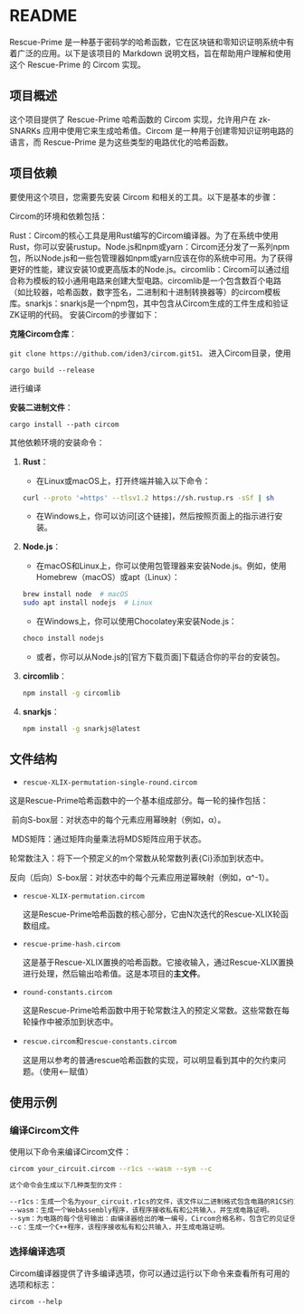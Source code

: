 # README

Rescue-Prime 是一种基于密码学的哈希函数，它在区块链和零知识证明系统中有着广泛的应用。以下是该项目的 Markdown 说明文档，旨在帮助用户理解和使用这个 Rescue-Prime 的 Circom 实现。

## 项目概述

这个项目提供了 Rescue-Prime 哈希函数的 Circom 实现，允许用户在 zk-SNARKs 应用中使用它来生成哈希值。Circom 是一种用于创建零知识证明电路的语言，而 Rescue-Prime 是为这些类型的电路优化的哈希函数。

## 项目依赖

要使用这个项目，您需要先安装 Circom 和相关的工具。以下是基本的步骤：

Circom的环境和依赖包括：

​	Rust：Circom的核心工具是用Rust编写的Circom编译器。为了在系统中使用Rust，你可以安装rustup。
​	Node.js和npm或yarn：Circom还分发了一系列npm包，所以Node.js和一些包管理器如npm或yarn应该在你的系统中可用。为了获得更好的性能，建议安装10或更高版本的Node.js。
​	circomlib：Circom可以通过组合称为模板的较小通用电路来创建大型电路。circomlib是一个包含数百个电路（如比较器，哈希函数，数字签名，二进制和十进制转换器等）的circom模板库。
​	snarkjs：snarkjs是一个npm包，其中包含从Circom生成的工件生成和验证ZK证明的代码。
安装Circom的步骤如下：

**克隆Circom仓库**：

```git clone https://github.com/iden3/circom.git51。```
进入Circom目录，使用

```cargo build --release```

进行编译

**安装二进制文件**：

```cargo install --path circom```

其他依赖环境的安装命令：
1. **Rust**：
    - 在Linux或macOS上，打开终端并输入以下命令：
    ```bash
    curl --proto '=https' --tlsv1.2 https://sh.rustup.rs -sSf | sh
    ```
    - 在Windows上，你可以访问[这个链接]，然后按照页面上的指示进行安装。

2. **Node.js**：
    - 在macOS和Linux上，你可以使用包管理器来安装Node.js。例如，使用Homebrew（macOS）或apt（Linux）：
    ```bash
    brew install node  # macOS
    sudo apt install nodejs  # Linux
    ```
    - 在Windows上，你可以使用Chocolatey来安装Node.js：
    ```bash
    choco install nodejs
    ```
    - 或者，你可以从Node.js的[官方下载页面]下载适合你的平台的安装包。

3. **circomlib**：
    ```bash
    npm install -g circomlib
    ```

4. **snarkjs**：
    ```bash
    npm install -g snarkjs@latest
    ```

## 文件结构

- `rescue-XLIX-permutation-single-round.circom`

这是Rescue-Prime哈希函数中的一个基本组成部分。每一轮的操作包括：

​	前向S-box层：对状态中的每个元素应用幂映射（例如，α）。

​	MDS矩阵：通过矩阵向量乘法将MDS矩阵应用于状态。

​	轮常数注入：将下一个预定义的m个常数从轮常数列表{Ci}添加到状态中。

​	反向（后向）S-box层：对状态中的每个元素应用逆幂映射（例如，α^-1）。

- `rescue-XLIX-permutation.circom`

  这是Rescue-Prime哈希函数的核心部分，它由N次迭代的Rescue-XLIX轮函数组成。

- `rescue-prime-hash.circom`

  这是基于Rescue-XLIX置换的哈希函数。它接收输入，通过Rescue-XLIX置换进行处理，然后输出哈希值。这是本项目的**主文件**。

- `round-constants.circom`

  这是Rescue-Prime哈希函数中用于轮常数注入的预定义常数。这些常数在每轮操作中被添加到状态中。

- `rescue.circom`和`rescue-constants.circom`

  这是用以参考的普通rescue哈希函数的实现，可以明显看到其中的欠约束问题。（使用<--赋值）

## 使用示例

### 编译Circom文件

使用以下命令来编译Circom文件：
```bash
circom your_circuit.circom --r1cs --wasm --sym --c

这个命令会生成以下几种类型的文件：

--r1cs：生成一个名为your_circuit.r1cs的文件，该文件以二进制格式包含电路的R1CS约束系统。
--wasm：生成一个WebAssembly程序，该程序接收私有和公共输入，并生成电路证明。
--sym：为电路的每个信号输出：由编译器给出的唯一编号，Circom合格名称，包含它的见证信号的编号，以及它所属的组件的（唯一）编号。
--c：生成一个C++程序，该程序接收私有和公共输入，并生成电路证明。
```

### 选择编译选项
Circom编译器提供了许多编译选项，你可以通过运行以下命令来查看所有可用的选项和标志：

```circom --help```

